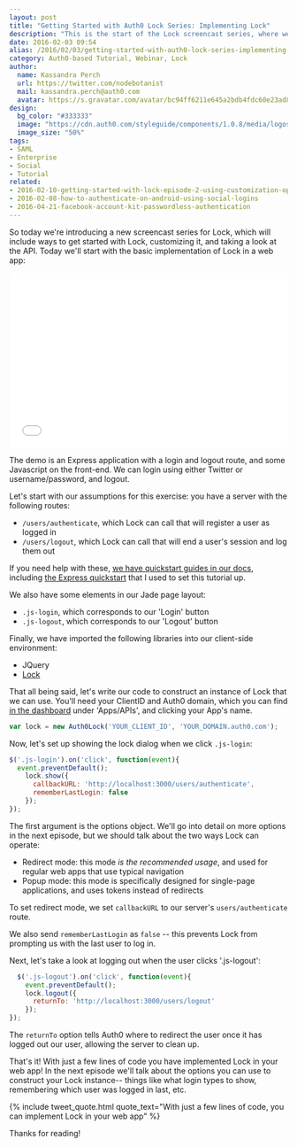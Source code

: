 ```yaml
---
layout: post
title: "Getting Started with Auth0 Lock Series: Implementing Lock"
description: "This is the start of the Lock screencast series, where we show how to implement Lock in a web application"
date: 2016-02-03 09:54
alias: /2016/02/03/getting-started-with-auth0-lock-series-implementing-lock/
category: Auth0-based Tutorial, Webinar, Lock
author:
  name: Kassandra Perch
  url: https://twitter.com/nodebotanist
  mail: kassandra.perch@auth0.com
  avatar: https://s.gravatar.com/avatar/bc94ff6211e645a2bdb4fdc60e23ad85.jpg?s=200
design:
  bg_color: "#333333"
  image: "https://cdn.auth0.com/styleguide/components/1.0.8/media/logos/img/badge.png"
  image_size: "50%"
tags:
- SAML
- Enterprise
- Social
- Tutorial
related:
- 2016-02-10-getting-started-with-lock-episode-2-using-customization-options
- 2016-02-08-how-to-authenticate-on-android-using-social-logins
- 2016-04-21-facebook-account-kit-passwordless-authentication
---
```


So today we're introducing a new screencast series for Lock, which will include ways to get started with Lock, customizing it, and taking a look at the API. Today we'll start with the basic implementation of Lock in a web app:

<div class="wistia_responsive_padding" style="padding:62.71% 0 0 0;position:relative;"><div class="wistia_responsive_wrapper" style="height:100%;left:0;position:absolute;top:0;width:100%;"><iframe src="//fast.wistia.net/embed/iframe/3xs95vuwtb?videoFoam=true" allowtransparency="true" frameborder="0" scrolling="no" class="wistia_embed" name="wistia_embed" allowfullscreen mozallowfullscreen webkitallowfullscreen oallowfullscreen msallowfullscreen width="100%" height="100%"></iframe></div></div>
<script src="//fast.wistia.net/assets/external/E-v1.js" async></script>

The demo is an Express application with a login and logout route, and some Javascript on the front-end. We can login using either Twitter or username/password, and logout.

Let's start with our assumptions for this exercise: you have a server with the following routes:

* `/users/authenticate`, which Lock can call that will register a user as logged in
* `/users/logout`, which Lock can call that will end a user's session and log them out

If you need help with these, [we have quickstart guides in our docs](https://auth0.com/docs), including [the Express quickstart](https://auth0.com/docs/quickstart/webapp/nodejs/) that I used to set this tutorial up.

We also have some elements in our Jade page layout:

* `.js-login`, which corresponds to our 'Login' button
* `.js-logout`, which corresponds to our 'Logout' button

Finally, we have imported the following libraries into our client-side environment:

* JQuery
* [Lock](https://github.com/auth0/lock)

That all being said, let's write our code to construct an instance of Lock that we can use. You'll need your ClientID and Auth0 domain, which you can find [in the dashboard](https://manage.auth0.com) under 'Apps/APIs', and clicking your App's name.

```javascript
var lock = new Auth0Lock('YOUR_CLIENT_ID', 'YOUR_DOMAIN.auth0.com');
```

Now, let's set up showing the lock dialog when we click `.js-login`:

```javascript
$('.js-login').on('click', function(event){
  event.preventDefault();
    lock.show({
      callbackURL: 'http://localhost:3000/users/authenticate',
      rememberLastLogin: false
    });
});
```

The first argument is the options object. We'll go into detail on more options in the next episode, but we should talk about the two ways Lock can operate:

* Redirect mode: this mode *is the recommended usage*, and used for regular web apps that use typical navigation
* Popup mode: this mode is specifically designed for single-page applications, and uses tokens instead of redirects

To set redirect mode, we set `callbackURL` to our server's `users/authenticate` route.

We also send `rememberLastLogin` as `false` -- this prevents Lock from prompting us with the last user to log in.

Next, let's take a look at logging out when the user clicks '.js-logout':

```javascript
  $('.js-logout').on('click', function(event){
    event.preventDefault();
    lock.logout({
      returnTo: 'http://localhost:3000/users/logout'
    });
});
```

The `returnTo` option tells Auth0 where to redirect the user once it has logged out our user, allowing the server to clean up.

That's it! With just a few lines of code you have implemented Lock in your web app! In the next episode we'll talk about the options you can use to construct your Lock instance-- things like what login types to show, remembering which user was logged in last, etc.

{% include tweet_quote.html quote_text="With just a few lines of code, you can implement Lock in your web app" %}

Thanks for reading!

